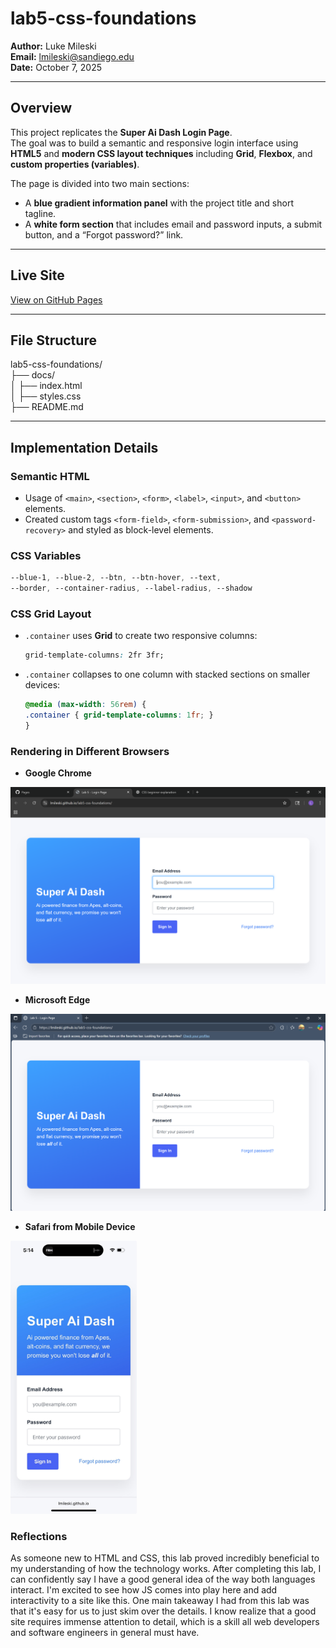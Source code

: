 # lab5-css-foundations

**Author:** Luke Mileski  
**Email:** lmileski@sandiego.edu  
**Date:** October 7, 2025

---

## Overview
This project replicates the **Super Ai Dash Login Page**.  
The goal was to build a semantic and responsive login interface using **HTML5** and **modern CSS layout techniques** including **Grid**, **Flexbox**, and **custom properties (variables)**.

The page is divided into two main sections:
- A **blue gradient information panel** with the project title and short tagline.  
- A **white form section** that includes email and password inputs, a submit button, and a “Forgot password?” link.

---

## Live Site
[View on GitHub Pages](https://lmileski.github.io/lab5-css-foundations/)  

---

## File Structure
lab5-css-foundations/  
├── docs/  
│ ├── index.html  
│ ├── styles.css  
├── README.md

---

## Implementation Details

### **Semantic HTML**
- Usage of `<main>`, `<section>`, `<form>`, `<label>`, `<input>`, and `<button>` elements.  
- Created custom tags `<form-field>`, `<form-submission>`, and `<password-recovery>` and styled as block-level elements.

### **CSS Variables**
```css
--blue-1, --blue-2, --btn, --btn-hover, --text,
--border, --container-radius, --label-radius, --shadow
```

### **CSS Grid Layout**
- `.container` uses **Grid** to create two responsive columns:  
  ```css
  grid-template-columns: 2fr 3fr;
  ```
- `.container` collapses to one column with stacked sections on smaller devices:
  ```css
  @media (max-width: 56rem) {
  .container { grid-template-columns: 1fr; }
  }
  ```

### **Rendering in Different Browsers**
- **Google Chrome**

![Rendered Page on Chrome](image.png)

- **Microsoft Edge**

![Rendered Page on Edge](image-1.png)

- **Safari from Mobile Device**

<img src="image-2.png" width="40%" alt="Rendered Page on Safari from iPhone">

### **Reflections**
As someone new to HTML and CSS, this lab proved incredibly beneficial to my understanding of how the technology works. After completing this lab, I can confidently say I have a good general idea of the way both languages interact. I'm excited to see how JS comes into play here and add interactivity to a site like this. One main takeaway I had from this lab was that it's easy for us to just skim over the details. I know realize that a good site requires immense attention to detail, which is a skill all web developers and software engineers in general must have.